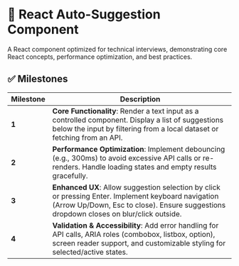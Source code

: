 # 🧩 React Auto-Suggestion Component

A React component optimized for technical interviews, demonstrating core React concepts, performance optimization, and best practices.

## ✅ Milestones

| Milestone | Description                                                                                                                                                                                    |
| --------- | ---------------------------------------------------------------------------------------------------------------------------------------------------------------------------------------------- |
| **1**     | **Core Functionality**: Render a text input as a controlled component. Display a list of suggestions below the input by filtering from a local dataset or fetching from an API.                |
| **2**     | **Performance Optimization**: Implement debouncing (e.g., 300ms) to avoid excessive API calls or re-renders. Handle loading states and empty results gracefully.                               |
| **3**     | **Enhanced UX**: Allow suggestion selection by click or pressing Enter. Implement keyboard navigation (Arrow Up/Down, Esc to close). Ensure suggestions dropdown closes on blur/click outside. |
| **4**     | **Validation & Accessibility**: Add error handling for API calls, ARIA roles (combobox, listbox, option), screen reader support, and customizable styling for selected/active states.          |
